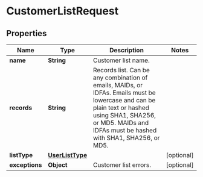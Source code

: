 

# CustomerListRequest

## Properties

Name | Type | Description | Notes
------------ | ------------- | ------------- | -------------
**name** | **String** | Customer list name. | 
**records** | **String** | Records list. Can be any combination of emails, MAIDs, or IDFAs. Emails must be lowercase and can be plain text or hashed using SHA1, SHA256, or MD5. MAIDs and IDFAs must be hashed with SHA1, SHA256, or MD5. | 
**listType** | [**UserListType**](UserListType.md) |  |  [optional]
**exceptions** | **Object** | Customer list errors. |  [optional]




